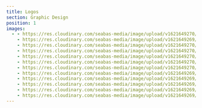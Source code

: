```yaml
---
title: Logos
section: Graphic Design
position: 1
images:
  - - https://res.cloudinary.com/seabas-media/image/upload/v1621649270/gallery/Logos/Untitled-2_kb8dan.png
    - https://res.cloudinary.com/seabas-media/image/upload/v1621649269/gallery/Logos/Copy_of_spa-page-001_isglfn.jpg
    - https://res.cloudinary.com/seabas-media/image/upload/v1621649270/gallery/Logos/Untitled-4_v6ki6h.png
    - https://res.cloudinary.com/seabas-media/image/upload/v1621649270/gallery/Logos/Copy_of_black_delorean_Final_jsq3jm.jpg
    - https://res.cloudinary.com/seabas-media/image/upload/v1621649270/gallery/Logos/Untitled-1_xgyql8.png
    - https://res.cloudinary.com/seabas-media/image/upload/v1621649270/gallery/Logos/Untitled-6_f8b7te.png
    - https://res.cloudinary.com/seabas-media/image/upload/v1621649270/gallery/Logos/Untitled-3_vjasdo.png
    - https://res.cloudinary.com/seabas-media/image/upload/v1621649269/gallery/Logos/untitled_-_6_xtbfzy.png
    - https://res.cloudinary.com/seabas-media/image/upload/v1621649269/gallery/Logos/lawncare-page-001_mots95.jpg
    - https://res.cloudinary.com/seabas-media/image/upload/v1621649269/gallery/Logos/lawncare_black-page-001_aqu22f.jpg
    - https://res.cloudinary.com/seabas-media/image/upload/v1621649269/gallery/Logos/Triple_A_z1stut.jpg
    - https://res.cloudinary.com/seabas-media/image/upload/v1621649269/gallery/Logos/los_magueyitos_eydmve.png
---
```

